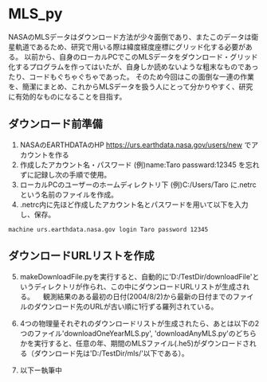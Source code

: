 # MLS_py
NASAのMLSデータはダウンロード方法が少々面倒であり、またこのデータは衛星軌道であるため、研究で用いる際は緯度経度座標にグリッド化する必要がある。
以前から、自身のローカルPCでこのMLSデータをダウンロード・グリッド化するプログラムを作ってはいたが、自身しか読めないような粗末なものであったり、コードもぐちゃぐちゃであった。
そのため今回はこの面倒な一連の作業を、簡潔にまとめ、これからMLSデータを扱う人にとって分かりやすく、研究に有効的なものになることを目指す。

## ダウンロード前準備
1. NASAのEARTHDATAのHP https://urs.earthdata.nasa.gov/users/new でアカウントを作る
2. 作成したアカウント名・パスワード (例)name:Taro passward:12345 を忘れずに記録し次の手順で使用。
3. ローカルPCのユーザーのホームディレクトリ下 (例)C:/Users/Taro に.netrc という名前のファイルを作成。
4. .netrc内に先ほど作成したアカウント名とパスワードを用いて以下を入力し、保存。
```
machine urs.earthdata.nasa.gov login Taro password 12345
```

## ダウンロードURLリストを作成
5. makeDownloadFile.pyを実行すると、自動的に'D:/TestDir/downloadFile'というディレクトリが作られ、この中にダウンロードURLリストが生成される。
　観測結果のある最初の日付(2004/8/2)から最新の日付までのファイルのダウンロード先のURLが古い順に1行ずる羅列されている。

6. 4つの物理量それぞれのダウンロードリストが生成されたら、あとは以下の2つのファイル'downloadOneYearMLS.py', 'downloadAnyMLS.py'のどちらかを実行すると、任意の年、期間のMLSファイル(.he5)がダウンロードされる（ダウンロード先は'D:/TestDir/mls/'以下である）。

7. 以下ー執筆中  
